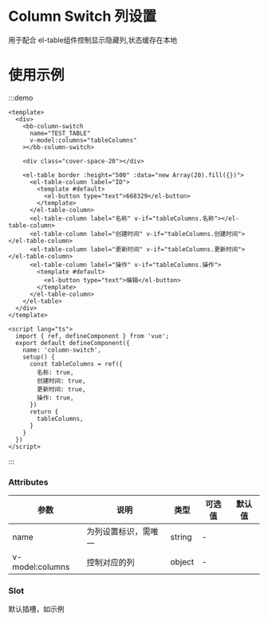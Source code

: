 # Column Switch 列设置

用于配合 el-table组件控制显示隐藏列,状态缓存在本地

# 使用示例

<ClientOnly>

:::demo
```vue
<template>
  <div>
    <bb-column-switch
      name="TEST_TABLE"
      v-model:columns="tableColumns"
    ></bb-column-switch>

    <div class="cover-space-20"></div>

    <el-table border :height="500" :data="new Array(20).fill({})">
      <el-table-column label="ID">
        <template #default>
          <el-button type="text">668329</el-button>
        </template>
      </el-table-column>
      <el-table-column label="名称" v-if="tableColumns.名称"></el-table-column>
      <el-table-column label="创建时间" v-if="tableColumns.创建时间"></el-table-column>
      <el-table-column label="更新时间" v-if="tableColumns.更新时间"></el-table-column>
      <el-table-column label="操作" v-if="tableColumns.操作">
        <template #default>
          <el-button type="text">编辑</el-button>
        </template>
      </el-table-column>
    </el-table>
  </div>
</template>

<script lang="ts">
  import { ref, defineComponent } from 'vue';
  export default defineComponent({
    name: 'column-switch',
    setup() {
      const tableColumns = ref({
        名称: true,
        创建时间: true,
        更新时间: true,
        操作: true,
      })
      return {
        tableColumns,
      }
    }
  })
</script>
```
:::
</ClientOnly>

### Attributes

| 参数      | 说明    | 类型      | 可选值       | 默认值   |
|---------- |-------- |---------- |-------------  |-------- |
| name | 为列设置标识，需唯一 | string | - |
| v-model:columns | 控制对应的列 | object | - |

### Slot

默认插槽，如示例
